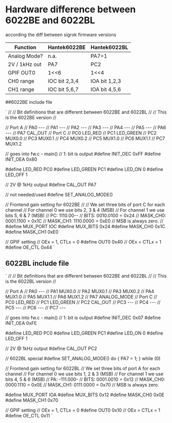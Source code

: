 # Hardware difference between 6022BE and 6022BL

according the diff between sigrok firmware versions

| Function | Hantek6022BE | Hantek6022BL |
|----------|--------------|--------------|
| Analog Mode? | n.a. | PA7=1 |
| 2V / 1kHz out | PA7 | PC2 |
| GPIF OUT0 | 1<<6 | 1<<4 |
| CH0 range | IOC bit 2,3,4 | IOA bit 1,2,3 |
| CH1 range | IOC bit 5,6,7 | IOA bit 4,5,6 |

##6022BE include file

`
//
// Bit definitions that are different between 6022BE and 6022BL
//
// This is the 6022BE version
//
 
// Port A
// PA0 ---
// PA1 ---
// PA2 ---
// PA3 ---
// PA4 ---
// PA5 ---
// PA6 ---
// PA7 CAL_OUT
// Port C
// PC0 LED_RED
// PC1 LED_GREEN
// PC2 MUX0.0
// PC3 MUX0.1
// PC4 MUX0.2
// PC5 MUX1.0
// PC6 MUX1.1
// PC7 MUX1.2


// goes into fw.c - main()
// 1: bit is output
#define INIT_OEC 0xFF
#define INIT_OEA 0x80


#define LED_RED PC0
#define LED_GREEN PC1
#define LED_ON 0
#define LED_OFF 1


// 2V @ 1kHz output
#define CAL_OUT PA7


// not needed/used
#define SET_ANALOG_MODE()


// Frontend gain setting for 6022BE
// 
// We set three bits of port C for each channel
// For channel 0 we use bits 2, 3 & 4 (MSB)
// For channel 1 we use bits 5, 6 & 7 (MSB)
// PC:       1110.00--
// BITS:     0010.0100  = 0x24
// MASK_CH0: 0001.1100  = 0x1C
// MASK_CH1: 1110.0000  = 0xE0
// MSB is always zero.
//
#define MUX_PORT IOC
#define MUX_BITS 0x24
#define MASK_CH0 0x1C
#define MASK_CH1 0xE0


// GPIF setting
// OEx = 1, CTLx = 0
#define OUT0 0x40
// OEx = CTLx = 1
#define OE_CTL 0x44 
`
## 6022BL include file
`
//
// Bit definitions that are different between 6022BE and 6022BL
//
// This is the 6022BL version
//


// Port A
// PA0 ---
// PA1 MUX0.0
// PA2 MUX0.1
// PA3 MUX0.2
// PA4 MUX1.0
// PA5 MUX1.1
// PA6 MUX1.2
// PA7 ANALOG_MODE
// Port C
// PC0 LED_RED
// PC1 LED_GREEN
// PC2 CAL_OUT
// PC3 ---
// PC4 ---
// PC5 ---
// PC6 ---
// PC7 ---


// goes into fw.c - main()
// 1: bit is output
#define INIT_OEC 0x07
#define INIT_OEA 0xFE


#define LED_RED PC0
#define LED_GREEN PC1
#define LED_ON 0
#define LED_OFF 1


// 2V @ 1kHz output
#define CAL_OUT PC2


// 6022BL special
#define SET_ANALOG_MODE() do { PA7 = 1; } while (0)


// Frontend gain setting for 6022BL
// We set three bits of port A for each channel
// For channel 0 we use bits 1, 2 & 3 (MSB) 
// For channel 1 we use bits 4, 5 & 6 (MSB)
// PA:       -111.000-
// BITS:     0001.0010  = 0x12
// MASK_CH0: 0000.1110  = 0x0E
// MASK_CH1: 0111.0000  = 0x70
// MSB is always zero.

#define MUX_PORT IOA
#define MUX_BITS 0x12
#define MASK_CH0 0x0E
#define MASK_CH1 0x70


// GPIF setting
// OEx = 1, CTLx = 0
#define OUT0 0x10
// OEx = CTLx = 1
#define OE_CTL 0x11
`
